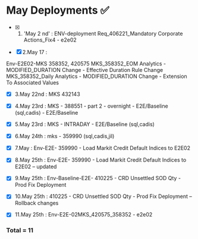 # May Deployments :white_check_mark:

- [x] 1. 'May 2 nd' : ENV-deployment Req_406221_Mandatory Corporate Actions_Fix4 - e2e02

- [x] 2.May 17 : 

Env-E2E02-MKS 358352, 420575
MKS_358352_EOM Analytics - MODIFIED_DURATION Change - Effective Duration Rule Change
MKS_358352_Daily Analytics - MODIFIED_DURATION Change - Extension To Associated Values


- [x] 3.May 22nd : MKS 432143 

- [x] 4.May 23rd : MKS - 388551 - part 2 - overnight - E2E/Baseline (sql,cadis) - E2E/Baseline

- [x] 5.May 23rd : MKS - INTRADAY - E2E/Baseline (sql,cadis)

- [x] 6.May 24th : mks - 359990  (sql,cadis,jil)

- [x] 7.May : Env-E2E- 359990 - Load Markit Credit Default Indices to E2E02       


- [x] 8.May 25th : Env-E2E- 359990 - Load Markit Credit Default Indices to E2E02 – updated 

- [x] 9.May 25th : Env-Baseline-E2E- 410225 - CRD Unsettled SOD Qty - Prod Fix Deployment   

- [x] 10.May 25th : 410225 - CRD Unsettled SOD Qty - Prod Fix Deployment – Rollback changes  

- [x] 11.May 25th : Env-E2E-02MKS_420575_358352 - e2e02  

### Total = 11
